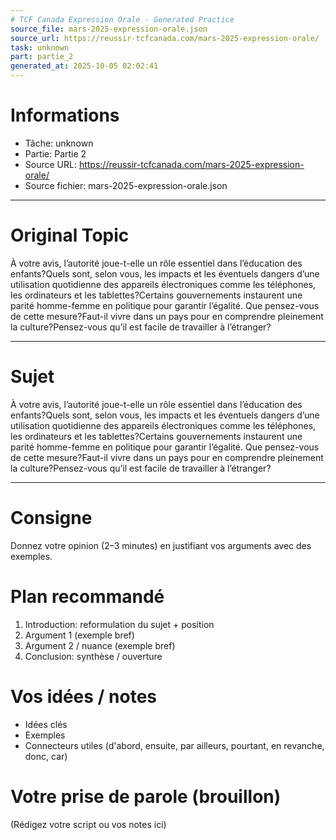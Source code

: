 ```yaml
---
# TCF Canada Expression Orale - Generated Practice
source_file: mars-2025-expression-orale.json
source_url: https://reussir-tcfcanada.com/mars-2025-expression-orale/
task: unknown
part: partie_2
generated_at: 2025-10-05 02:02:41
---
```


# Informations
- Tâche: unknown
- Partie: Partie 2
- Source URL: https://reussir-tcfcanada.com/mars-2025-expression-orale/
- Source fichier: mars-2025-expression-orale.json

---

# Original Topic
À votre avis, l’autorité joue-t-elle un rôle essentiel dans l’éducation des enfants?Quels sont, selon vous, les impacts et les éventuels dangers d’une utilisation quotidienne des appareils électroniques comme les téléphones, les ordinateurs et les tablettes?Certains gouvernements instaurent une parité homme-femme en politique pour garantir l’égalité. Que pensez-vous de cette mesure?Faut-il vivre dans un pays pour en comprendre pleinement la culture?Pensez-vous qu’il est facile de travailler à l’étranger?

---

# Sujet
À votre avis, l’autorité joue-t-elle un rôle essentiel dans l’éducation des enfants?Quels sont, selon vous, les impacts et les éventuels dangers d’une utilisation quotidienne des appareils électroniques comme les téléphones, les ordinateurs et les tablettes?Certains gouvernements instaurent une parité homme-femme en politique pour garantir l’égalité. Que pensez-vous de cette mesure?Faut-il vivre dans un pays pour en comprendre pleinement la culture?Pensez-vous qu’il est facile de travailler à l’étranger?

---
# Consigne
Donnez votre opinion (2–3 minutes) en justifiant vos arguments avec des exemples.

# Plan recommandé
1. Introduction: reformulation du sujet + position
2. Argument 1 (exemple bref)
3. Argument 2 / nuance (exemple bref)
4. Conclusion: synthèse / ouverture

# Vos idées / notes
- Idées clés
- Exemples
- Connecteurs utiles (d'abord, ensuite, par ailleurs, pourtant, en revanche, donc, car)

# Votre prise de parole (brouillon)
(Rédigez votre script ou vos notes ici)
